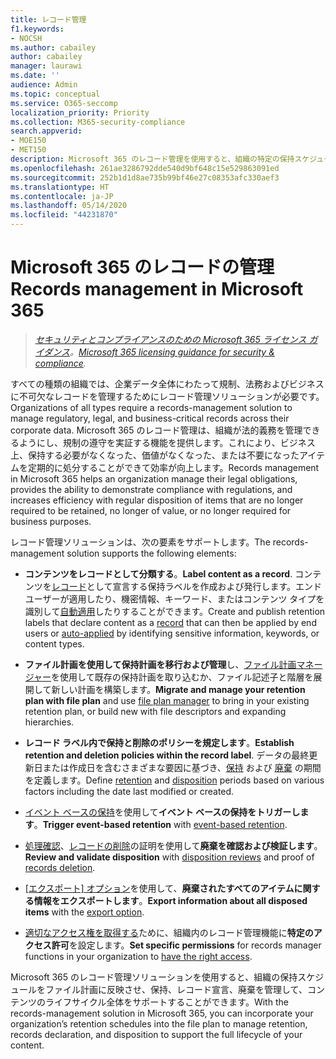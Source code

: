 ```yaml
---
title: レコード管理
f1.keywords:
- NOCSH
ms.author: cabailey
author: cabailey
manager: laurawi
ms.date: ''
audience: Admin
ms.topic: conceptual
ms.service: O365-seccomp
localization_priority: Priority
ms.collection: M365-security-compliance
search.appverid:
- MOE150
- MET150
description: Microsoft 365 のレコード管理を使用すると、組織の特定の保持スケジュールをファイル計画に適用し、コンテンツの完全なライフサイクルをサポートするために、保持、レコード宣言、廃棄を管理することができます。
ms.openlocfilehash: 261ae3286792dde540d9bf648c15e529863091ed
ms.sourcegitcommit: 252b1d1d8ae735b99bf46e27c08353afc330aef3
ms.translationtype: HT
ms.contentlocale: ja-JP
ms.lasthandoff: 05/14/2020
ms.locfileid: "44231870"
---
```

# <a name="records-management-in-microsoft-365"></a><span data-ttu-id="87238-103">Microsoft 365 のレコードの管理</span><span class="sxs-lookup"><span data-stu-id="87238-103">Records management in Microsoft 365</span></span>

><span data-ttu-id="87238-104">*[セキュリティとコンプライアンスのための Microsoft 365 ライセンス ガイダンス](https://aka.ms/ComplianceSD)。*</span><span class="sxs-lookup"><span data-stu-id="87238-104">*[Microsoft 365 licensing guidance for security & compliance](https://aka.ms/ComplianceSD).*</span></span>

<span data-ttu-id="87238-105">すべての種類の組織では、企業データ全体にわたって規制、法務およびビジネスに不可欠なレコードを管理するためにレコード管理ソリューションが必要です。</span><span class="sxs-lookup"><span data-stu-id="87238-105">Organizations of all types require a records-management solution to manage regulatory, legal, and business-critical records across their corporate data.</span></span> <span data-ttu-id="87238-106">Microsoft 365 のレコード管理は、組織が法的義務を管理できるようにし、規制の遵守を実証する機能を提供します。これにより、ビジネス上、保持する必要がなくなった、価値がなくなった、または不要になったアイテムを定期的に処分することができて効率が向上します。</span><span class="sxs-lookup"><span data-stu-id="87238-106">Records management in Microsoft 365 helps an organization manage their legal obligations, provides the ability to demonstrate compliance with regulations, and increases efficiency with regular disposition of items that are no longer required to be retained, no longer of value, or no longer required for business purposes.</span></span>

<span data-ttu-id="87238-107">レコード管理ソリューションは、次の要素をサポートします。</span><span class="sxs-lookup"><span data-stu-id="87238-107">The records-management solution supports the following elements:</span></span>

- <span data-ttu-id="87238-108">**コンテンツをレコードとして分類する**。</span><span class="sxs-lookup"><span data-stu-id="87238-108">**Label content as a record**.</span></span> <span data-ttu-id="87238-109">コンテンツを[レコード](records.md)として宣言する保持ラベルを作成および発行します。エンドユーザーが適用したり、機密情報、キーワード、またはコンテンツ タイプを識別して[自動適用](labels.md#applying-a-retention-label-automatically-based-on-conditions)したりすることができます。</span><span class="sxs-lookup"><span data-stu-id="87238-109">Create and publish retention labels that declare content as a [record](records.md) that can then be applied by end users or [auto-applied](labels.md#applying-a-retention-label-automatically-based-on-conditions) by identifying sensitive information, keywords, or content types.</span></span>

- <span data-ttu-id="87238-110">**ファイル計画を使用して保持計画を移行および管理**し、[ファイル計画マネージャー](file-plan-manager.md)を使用して既存の保持計画を取り込むか、ファイル記述子と階層を展開して新しい計画を構築します。</span><span class="sxs-lookup"><span data-stu-id="87238-110">**Migrate and manage your retention plan with file plan** and use [file plan manager](file-plan-manager.md) to bring in your existing retention plan, or build new with file descriptors and expanding hierarchies.</span></span>

- <span data-ttu-id="87238-111">**レコード ラベル内で保持と削除のポリシーを規定します**。</span><span class="sxs-lookup"><span data-stu-id="87238-111">**Establish retention and deletion policies within the record label**.</span></span> <span data-ttu-id="87238-112">データの最終更新日または作成日を含むさまざまな要因に基づき、[保持](create-retention-policies.md#retaining-content-for-a-specific-period-of-time) および [廃棄](create-retention-policies.md#deleting-content-thats-older-than-a-specific-age) の期間を定義します。</span><span class="sxs-lookup"><span data-stu-id="87238-112">Define [retention](create-retention-policies.md#retaining-content-for-a-specific-period-of-time) and [disposition](create-retention-policies.md#deleting-content-thats-older-than-a-specific-age) periods based on various factors including the date last modified or created.</span></span>

- <span data-ttu-id="87238-113">[イベント ベースの保持](event-driven-retention.md)を使用して**イベント ベースの保持をトリガーします**。</span><span class="sxs-lookup"><span data-stu-id="87238-113">**Trigger event-based retention** with [event-based retention](event-driven-retention.md).</span></span>

- <span data-ttu-id="87238-114">[処理確認](disposition.md#disposition-reviews)、[レコードの削除](disposition.md#disposition-of-records)の証明を使用して**廃棄を確認および検証します**。</span><span class="sxs-lookup"><span data-stu-id="87238-114">**Review and validate disposition** with [disposition reviews](disposition.md#disposition-reviews) and proof of [records deletion](disposition.md#disposition-of-records).</span></span>

- <span data-ttu-id="87238-115">[[エクスポート] オプション](disposition.md#filter-and-export-the-views)を使用して、**廃棄されたすべてのアイテムに関する情報をエクスポートします**。</span><span class="sxs-lookup"><span data-stu-id="87238-115">**Export information about all disposed items** with the [export option](disposition.md#filter-and-export-the-views).</span></span>

- <span data-ttu-id="87238-116">[適切なアクセス権を取得する](../security/office-365-security/permissions-in-the-security-and-compliance-center.md)ために、組織内のレコード管理機能に**特定のアクセス許可**を設定します。</span><span class="sxs-lookup"><span data-stu-id="87238-116">**Set specific permissions** for records manager functions in your organization to [have the right access](../security/office-365-security/permissions-in-the-security-and-compliance-center.md).</span></span>

<span data-ttu-id="87238-117">Microsoft 365 のレコード管理ソリューションを使用すると、組織の保持スケジュールをファイル計画に反映させ、保持、レコード宣言、廃棄を管理して、コンテンツのライフサイクル全体をサポートすることができます。</span><span class="sxs-lookup"><span data-stu-id="87238-117">With the records-management solution in Microsoft 365, you can incorporate your organization’s retention schedules into the file plan to manage retention, records declaration, and disposition to support the full lifecycle of your content.</span></span>
